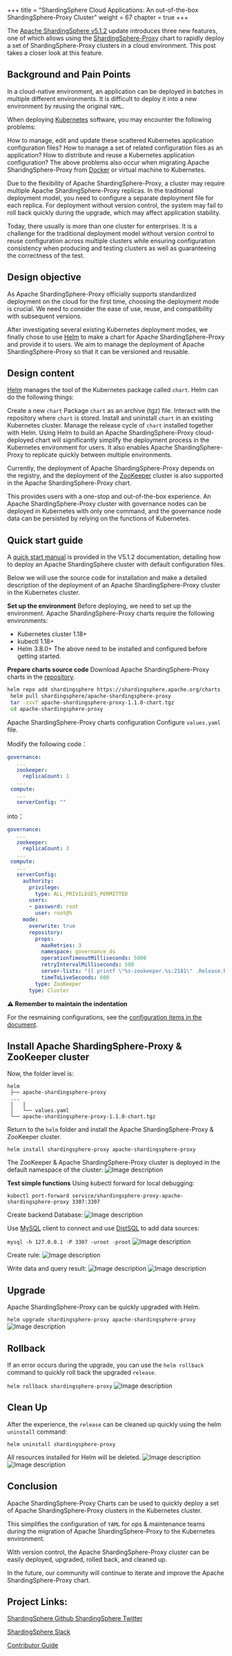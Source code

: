 +++ 
title = "ShardingSphere Cloud Applications: An out-of-the-box ShardingSphere-Proxy Cluster"
weight = 67
chapter = true 
+++

The [Apache ShardingSphere v5.1.2](https://shardingsphere.apache.org/document/5.1.2/en/overview/) update introduces three new features, one of which allows using the [ShardingSphere-Proxy](https://shardingsphere.apache.org/document/current/en/quick-start/shardingsphere-proxy-quick-start/) chart to rapidly deploy a set of ShardingSphere-Proxy clusters in a cloud environment. This post takes a closer look at this feature.

## Background and Pain Points

In a cloud-native environment, an application can be deployed in batches in multiple different environments. It is difficult to deploy it into a new environment by reusing the original `YAML`.

When deploying [Kubernetes](https://kubernetes.io/) software, you may encounter the following problems:

How to manage, edit and update these scattered Kubernetes application configuration files?
How to manage a set of related configuration files as an application?
How to distribute and reuse a Kubernetes application configuration?
The above problems also occur when migrating Apache SharidngSphere-Proxy from [Docker](https://www.docker.com/) or virtual machine to Kubernetes.

Due to the flexibility of Apache ShardingSphere-Proxy, a cluster may require multiple Apache ShardingSphere-Proxy replicas. In the traditional deployment model, you need to configure a separate deployment file for each replica. For deployment without version control, the system may fail to roll back quickly during the upgrade, which may affect application stability.

Today, there usually is more than one cluster for enterprises. It is a challenge for the traditional deployment model without version control to reuse configuration across multiple clusters while ensuring configuration consistency when producing and testing clusters as well as guaranteeing the correctness of the test.

## Design objective

As Apache ShardingSphere-Proxy officially supports standardized deployment on the cloud for the first time, choosing the deployment mode is crucial. We need to consider the ease of use, reuse, and compatibility with subsequent versions.

After investigating several existing Kubernetes deployment modes, we finally chose to use [Helm](https://helm.sh/) to make a chart for Apache ShardingSphere-Proxy and provide it to users. We aim to manage the deployment of Apache ShardingSphere-Proxy so that it can be versioned and reusable.

## Design content

[Helm](https://helm.sh/) manages the tool of the Kubernetes package called `chart`. Helm can do the following things:

Create a new `chart`
Package `chart` as an archive (tgz) file.
Interact with the repository where `chart` is stored.
Install and uninstall `chart` in an existing Kubernetes cluster.
Manage the release cycle of `chart` installed together with Helm.
Using Helm to build an Apache ShardingSphere-Proxy cloud-deployed chart will significantly simplify the deployment process in the Kubernetes environment for users. It also enables Apache ShardingSphere-Proxy to replicate quickly between multiple environments.

Currently, the deployment of Apache ShardingSphere-Proxy depends on the registry, and the deployment of the [ZooKeeper](https://zookeeper.apache.org/) cluster is also supported in the Apache ShardingSphere-Proxy chart.

This provides users with a one-stop and out-of-the-box experience. An Apache ShardingSphere-Proxy cluster with governance nodes can be deployed in Kubernetes with only one command, and the governance node data can be persisted by relying on the functions of Kubernetes.

## Quick start guide

A [quick start manual](https://shardingsphere.apache.org/document/current/en/user-manual/shardingsphere-proxy/startup/helm/) is provided in the V5.1.2 documentation, detailing how to deploy an Apache ShardingSphere cluster with default configuration files.

Below we will use the source code for installation and make a detailed description of the deployment of an Apache ShardingSphere-Proxy cluster in the Kubernetes cluster.

**Set up the environment**
Before deploying, we need to set up the environment. Apache ShardingSphere-Proxy charts require the following environments:

- Kubernetes cluster 1.18+
- kubectl 1.18+
- Helm 3.8.0+
The above need to be installed and configured before getting started.

**Prepare charts source code**
Download Apache ShardingSphere-Proxy charts in the [repository](https://shardingsphere.apache.org/charts/).

```bash
helm repo add shardingsphere https://shardingsphere.apache.org/charts
 helm pull shardingsphere/apache-shardingsphere-proxy
 tar -zxvf apache-shardingsphere-proxy-1.1.0-chart.tgz
 cd apache-shardingsphere-proxy
```
Apache ShardingSphere-Proxy charts configuration
Configure `values.yaml` file.

Modify the following code：

```yaml
governance:
   ...
   zookeeper:
     replicaCount: 1
   ...
 compute:
   ...
   serverConfig: ""
```
into：

```yaml
governance:
   ...
   zookeeper:
     replicaCount: 3
   ...
 compute:
   ...
   serverConfig:
     authority:
       privilege:
         type: ALL_PRIVILEGES_PERMITTED
       users:
       - password: root
         user: root@%
     mode:
       overwrite: true
       repository:
         props:
           maxRetries: 3
           namespace: governance_ds
           operationTimeoutMilliseconds: 5000
           retryIntervalMilliseconds: 500
           server-lists: "{{ printf \"%s-zookeeper.%s:2181\" .Release.Name .Release.Namespace }}"
           timeToLiveSeconds: 600
         type: ZooKeeper
       type: Cluster
```
**⚠️ Remember to maintain the indentation**

For the resmaining configurations, see the [configuration items in the document](https://shardingsphere.apache.org/document/current/cn/user-manual/shardingsphere-proxy/startup/helm/#%E9%85%8D%E7%BD%AE%E9%A1%B9).

## Install Apache ShardingSphere-Proxy & ZooKeeper cluster

Now, the folder level is:

```
helm
 ├── apache-shardingsphere-proxy
 ...
 |   |
 │   └── values.yaml
 └── apache-shardingsphere-proxy-1.1.0-chart.tgz
```

Return to the `helm` folder and install the Apache ShardingSphere-Proxy & ZooKeeper cluster.

```
helm install shardingsphere-proxy apache-shardingsphere-proxy
```

The ZooKeeper & Apache ShardingSphere-Proxy cluster is deployed in the default namespace of the cluster:
![Image description](https://dev-to-uploads.s3.amazonaws.com/uploads/articles/qgiae1qf2ryjo6u3cezg.png)
 

**Test simple functions**
Using kubectl forward for local debugging:

```
kubectl port-forward service/shardingsphere-proxy-apache-shardingsphere-proxy 3307:3307
```

Create backend Database:
![Image description](https://dev-to-uploads.s3.amazonaws.com/uploads/articles/n9h3uiw5x1u5kx17rvv0.png)
 

Use [MySQL](https://www.mysql.com/) client to connect and use [DistSQL](https://shardingsphere.apache.org/document/5.1.0/en/concepts/distsql/) to add data sources:

`mysql -h 127.0.0.1 -P 3307 -uroot -proot`
![Image description](https://dev-to-uploads.s3.amazonaws.com/uploads/articles/favmpbg6kmxmk9kyjr2m.png)
 

Create rule:
![Image description](https://dev-to-uploads.s3.amazonaws.com/uploads/articles/wg1xtdrnr4qoa5micudq.png)
 

Write data and query result:
![Image description](https://dev-to-uploads.s3.amazonaws.com/uploads/articles/mei7d27czrq0z3xv81sh.png)
![Image description](https://dev-to-uploads.s3.amazonaws.com/uploads/articles/14j4psiw13q39wcpd9ih.png)

## Upgrade

Apache ShardingSphere-Proxy can be quickly upgraded with Helm.

`helm upgrade shardingsphere-proxy apache-shardingsphere-proxy`
![Image description](https://dev-to-uploads.s3.amazonaws.com/uploads/articles/2zzkgi71sz5tnjqumspp.png)
 

## Rollback

If an error occurs during the upgrade, you can use the `helm rollback` command to quickly roll back the upgraded `release`.

`helm rollback shardingsphere-proxy`
![Image description](https://dev-to-uploads.s3.amazonaws.com/uploads/articles/p28l2jlbg1dt0pthbesh.png)
 

## Clean Up

After the experience, the `release` can be cleaned up quickly using the helm `uninstall` command:

`helm uninstall shardingsphere-proxy`

All resources installed for Helm will be deleted.
![Image description](https://dev-to-uploads.s3.amazonaws.com/uploads/articles/vsg3omz4jb2jfkx0olsv.png)
![Image description](https://dev-to-uploads.s3.amazonaws.com/uploads/articles/xgunqw1hmaaq8n17ddix.png)

## Conclusion

Apache ShardingSphere-Proxy Charts can be used to quickly deploy a set of Apache ShardingSphere-Proxy clusters in the Kubernetes cluster.

This simplifies the configuration of `YAML` for ops & maintenance teams during the migration of Apache ShardingSphere-Proxy to the Kubernetes environment.

With version control, the Apache ShardingSphere-Proxy cluster can be easily deployed, upgraded, rolled back, and cleaned up.

In the future, our community will continue to iterate and improve the Apache ShardingSphere-Proxy chart.

## Project Links:

[ShardingSphere Github
](https://github.com/apache/shardingsphere/issues?page=1&q=is%3Aopen+is%3Aissue+label%3A%22project%3A+OpenForce+2022%22)
[ShardingSphere Twitter](https://twitter.com/ShardingSphere)

[ShardingSphere Slack](https://join.slack.com/t/apacheshardingsphere/shared_invite/zt-sbdde7ie-SjDqo9~I4rYcR18bq0SYTg)

[Contributor Guide](https://shardingsphere.apache.org/community/cn/involved/)
